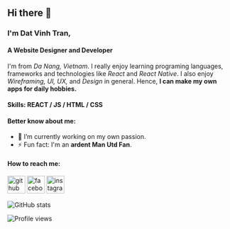 ## Hi there 👋 

### I'm Dat Vinh Tran,

#### A Website Designer and Developer
<!-- ![Website Design and Development](https://images.unsplash.com/photo-1550439062-609e1531270e?ixid=MnwxMjA3fDB8MHxwaG90by1wYWdlfHx8fGVufDB8fHx8&ixlib=rb-1.2.1&auto=format&fit=crop&w=1050&q=80) -->

I'm from *Da Nang, Vietnam*. I really enjoy learning programing languages, frameworks and technologies like *React* and *React Native*. I also enjoy *Wireframing, UI, UX,* and *Design* in general. Hence, **I can make my own apps for daily hobbies.** 

#### Skills: REACT / JS / HTML / CSS

#### Better know about me: 

- 🔭 I’m currently working on my own passion. 
- ⚡ Fun fact: I'm an **ardent Man Utd Fan**. 

#### How to reach me:

[<img src='https://cdn.jsdelivr.net/npm/simple-icons@3.0.1/icons/github.svg' alt='github' height='40'>](https://github.com/vihdatt)  [<img src='https://cdn.jsdelivr.net/npm/simple-icons@3.0.1/icons/facebook.svg' alt='facebook' height='40'>](https://www.facebook.com/datvinhtran.dut)  [<img src='https://cdn.jsdelivr.net/npm/simple-icons@3.0.1/icons/instagram.svg' alt='instagram' height='40'>](https://www.instagram.com/vihdatt/)  

![GitHub stats](https://github-readme-stats.vercel.app/api?username=vihdatt&show_icons=true)  

![Profile views](https://gpvc.arturio.dev/vihdatt)  

